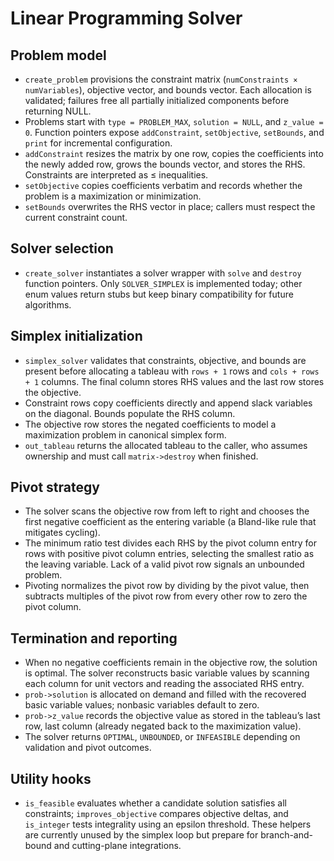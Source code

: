 # Linear Programming Solver

## Problem model
- `create_problem` provisions the constraint matrix (`numConstraints × numVariables`), objective vector, and bounds vector. Each allocation is validated; failures free all partially initialized components before returning NULL.
- Problems start with `type = PROBLEM_MAX`, `solution = NULL`, and `z_value = 0`. Function pointers expose `addConstraint`, `setObjective`, `setBounds`, and `print` for incremental configuration.
- `addConstraint` resizes the matrix by one row, copies the coefficients into the newly added row, grows the bounds vector, and stores the RHS. Constraints are interpreted as ≤ inequalities.
- `setObjective` copies coefficients verbatim and records whether the problem is a maximization or minimization.
- `setBounds` overwrites the RHS vector in place; callers must respect the current constraint count.

## Solver selection
- `create_solver` instantiates a solver wrapper with `solve` and `destroy` function pointers. Only `SOLVER_SIMPLEX` is implemented today; other enum values return stubs but keep binary compatibility for future algorithms.

## Simplex initialization
- `simplex_solver` validates that constraints, objective, and bounds are present before allocating a tableau with `rows + 1` rows and `cols + rows + 1` columns. The final column stores RHS values and the last row stores the objective.
- Constraint rows copy coefficients directly and append slack variables on the diagonal. Bounds populate the RHS column.
- The objective row stores the negated coefficients to model a maximization problem in canonical simplex form.
- `out_tableau` returns the allocated tableau to the caller, who assumes ownership and must call `matrix->destroy` when finished.

## Pivot strategy
- The solver scans the objective row from left to right and chooses the first negative coefficient as the entering variable (a Bland-like rule that mitigates cycling).
- The minimum ratio test divides each RHS by the pivot column entry for rows with positive pivot column entries, selecting the smallest ratio as the leaving variable. Lack of a valid pivot row signals an unbounded problem.
- Pivoting normalizes the pivot row by dividing by the pivot value, then subtracts multiples of the pivot row from every other row to zero the pivot column.

## Termination and reporting
- When no negative coefficients remain in the objective row, the solution is optimal. The solver reconstructs basic variable values by scanning each column for unit vectors and reading the associated RHS entry.
- `prob->solution` is allocated on demand and filled with the recovered basic variable values; nonbasic variables default to zero.
- `prob->z_value` records the objective value as stored in the tableau’s last row, last column (already negated back to the maximization value).
- The solver returns `OPTIMAL`, `UNBOUNDED`, or `INFEASIBLE` depending on validation and pivot outcomes.

## Utility hooks
- `is_feasible` evaluates whether a candidate solution satisfies all constraints; `improves_objective` compares objective deltas, and `is_integer` tests integrality using an epsilon threshold. These helpers are currently unused by the simplex loop but prepare for branch-and-bound and cutting-plane integrations.
